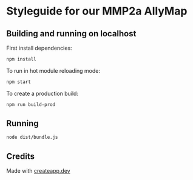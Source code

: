# Styleguide for our MMP2a AllyMap

## Building and running on localhost

First install dependencies:

```sh
npm install
```

To run in hot module reloading mode:

```sh
npm start
```

To create a production build:

```sh
npm run build-prod
```

## Running

```sh
node dist/bundle.js
```

## Credits

Made with [createapp.dev](https://createapp.dev/)

